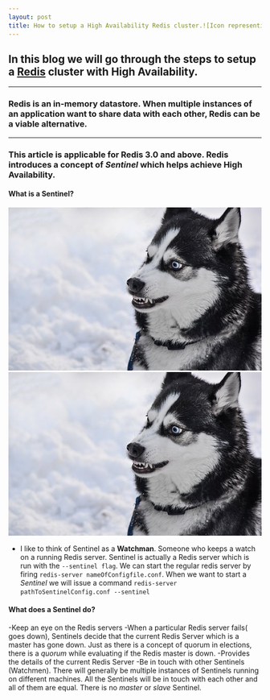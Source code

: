 ```yaml
---
layout: post
title: How to setup a High Availability Redis cluster.![Icon representing Redis](https://redis.io/images/redis-white.png)
---
```


## In this blog we will go through the steps to setup a [Redis](https://redis.io/) cluster with High Availability.
---
### Redis is an in-memory datastore. When multiple instances of an application want to share data with each other, Redis can be a viable alternative. 
---
### This article is applicable for Redis 3.0 and above. Redis introduces a concept of _Sentinel_ which helps achieve High Availability. 

#### What is a Sentinel?
![Image of a guard Dog](/images/dog-security-guard.jpg)
![Image of a guard Dog](../images/dog-security-guard.jpg)
- I like to think of Sentinel as a **Watchman**. Someone who keeps a watch on a running Redis server. Sentinel is actually a Redis server which is run with the ```--sentinel flag```. We can start the regular redis server by firing ```redis-server nameOfConfigfile.conf```. When we want to start a _Sentinel_ we will issue a command ```redis-server pathToSentinelConfig.conf --sentinel ```

#### What does a Sentinel do?
-Keep an eye on the Redis servers
-When a particular Redis server fails( goes down), Sentinels decide that the current Redis Server which is a master has gone down. Just as there is a concept of quorum in elections, there is a _quorum_ while evaluating if the Redis master is down.
-Provides the details of the current Redis Server
-Be in touch with other Sentinels (Watchmen). There will generally be multiple instances of Sentinels running on different machines. All the Sentinels will be in touch with each other and all of them are equal. There is no _master_ or _slave_ Sentinel.